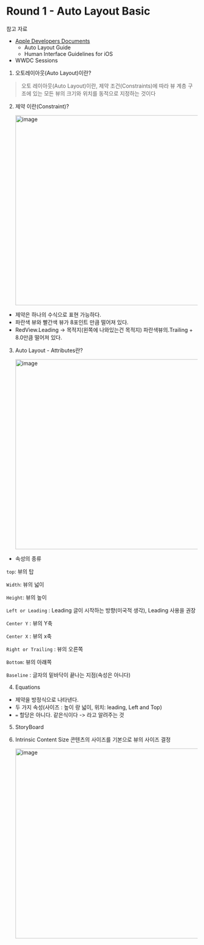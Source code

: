 # Round 1 - Auto Layout Basic

참고 자료 
* [Apple Developers Documents](https://developer.apple.com/library/archive/documentation/UserExperience/Conceptual/AutolayoutPG/index.html#//apple_ref/doc/uid/TP40010853-CH7-SW1)
  * Auto Layout Guide
  * Human Interface Guidelines for iOS
* WWDC Sessions

1. 오토레이아웃(Auto Layout)이란?
> 오토 레이아웃(Auto Layout)이란,
> 제약 조건(Constraints)에 따라  뷰 계층 구조에 있는 모든 뷰의 크기와 위치를 동적으로 지정하는 것이다

2. 제약 이란(Constraint)?

   <img width="500" alt="image" src="https://github.com/leedaeho8078/iOS_AutoLayout/assets/83402908/4f07611a-d04d-490e-90d0-423ecc291dc0"> 
  * 제약은 하나의 수식으로 표현 가능하다.
  * 파란색 뷰와 빨간색 뷰가 8포인트 만큼 떨어져 있다.
  * RedView.Leading -> 목적지(왼쪽에 나와있는건 목적지) 파란색뷰의.Trailing + 8.0만큼 떨어져 있다. 



3. Auto Layout - Attributes란?


   <img width="500" alt="image" src="https://github.com/leedaeho8078/iOS_AutoLayout/assets/83402908/15b3fdfd-1754-480f-807c-032f54b6a935">
 * 속성의 종류    

 `top`: 뷰의 탑
 
 `Width`: 뷰의 넓이

 `Height`: 뷰의 높이

 `Left or Leading` : Leading 글이 시작하는 방향(미국적 생각), Leading 사용을 권장

 `Center Y` : 뷰의 Y축
 
 `Center X` : 뷰의 x축

 `Right or Trailing` : 뷰의 오른쪽

 `Bottom`: 뷰의 아럐쪽

 `Baseline` : 글자의 밑바닥이 끝나는 지점(속성은 아니다)

4. Equations
  * 제약을 방정식으로 나타낸다.
  * 두 가지 속성(사이즈 : 높이 랑 넓이, 위치: leading, Left and Top)
  * `=` 할당은 아니다. 같은식이다 -> 라고 알려주는 것

5. StoryBoard


7. Intrinsic Content Size
   콘텐츠의 사이즈를 기본으로 뷰의 사이즈 결정

   <img width="500" alt="image" src="https://github.com/leedaeho8078/iOS_AutoLayout/assets/83402908/2dfaa473-90ff-4eed-8fe9-604439d718ea">

